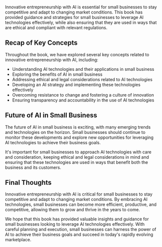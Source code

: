 
Innovative entrepreneurship with AI is essential for small businesses to stay competitive and adapt to changing market conditions. This book has provided guidance and strategies for small businesses to leverage AI technologies effectively, while also ensuring that they are used in ways that are ethical and compliant with relevant regulations.

Recap of Key Concepts
---------------------

Throughout the book, we have explored several key concepts related to innovative entrepreneurship with AI, including:

* Understanding AI technologies and their applications in small business
* Exploring the benefits of AI in small business
* Addressing ethical and legal considerations related to AI technologies
* Developing an AI strategy and implementing these technologies effectively
* Overcoming resistance to change and fostering a culture of innovation
* Ensuring transparency and accountability in the use of AI technologies

Future of AI in Small Business
------------------------------

The future of AI in small business is exciting, with many emerging trends and technologies on the horizon. Small businesses should continue to monitor these developments and explore new opportunities for leveraging AI technologies to achieve their business goals.

It's important for small businesses to approach AI technologies with care and consideration, keeping ethical and legal considerations in mind and ensuring that these technologies are used in ways that benefit both the business and its customers.

Final Thoughts
--------------

Innovative entrepreneurship with AI is critical for small businesses to stay competitive and adapt to changing market conditions. By embracing AI technologies, small businesses can become more efficient, productive, and competitive, allowing them to grow and thrive in the years to come.

We hope that this book has provided valuable insights and guidance for small businesses looking to leverage AI technologies effectively. With careful planning and execution, small businesses can harness the power of AI to achieve their business goals and succeed in today's rapidly evolving marketplace.

